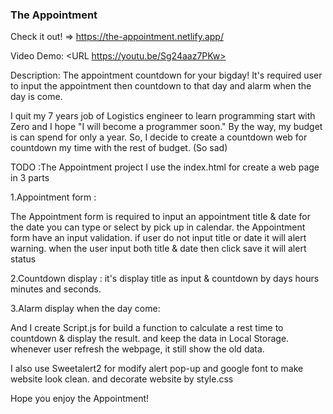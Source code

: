 ### The Appointment

Check it out! => https://the-appointment.netlify.app/

Video Demo: <URL https://youtu.be/Sg24aaz7PKw>

Description: The appointment countdown for your bigday! It's required user to input the appointment then countdown to that day and alarm when the day is come.

I quit my 7 years job of Logistics engineer to learn programming start with Zero
and I hope "I will become a programmer soon."
By the way, my budget is can spend for only a year.
So, I decide to create a countdown web for countdown my time with the rest of budget. (So sad)

TODO :The Appointment project
I use the index.html for create a web page in 3 parts

1.Appointment form :

The Appointment form is required to input an appointment title & date
for the date you can type or select by pick up in calendar.
the Appointment form have an input validation. if user do not input title or date it will alert warning.
when the user input both title & date then click save it will alert status

2.Countdown display : 
it's display title as input & countdown by days hours minutes and seconds.

3.Alarm display when the day come:

And I create Script.js for build a function to calculate a rest time to countdown & display the result.
and keep the data in Local Storage. whenever user refresh the webpage, it still show the old data.

I also use Sweetalert2 for modify alert pop-up and google font to make website look clean.
and decorate website by style.css

Hope you enjoy the Appointment!
